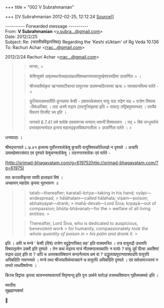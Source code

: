 +++
title = "002 V Subrahmanian"

+++
[[V Subrahmanian	2012-02-25, 12:12:24 [Source](https://groups.google.com/g/bvparishat/c/XgnIvVXr-lM)]]



  
  

---------- Forwarded message ----------  
From: **V Subrahmanian** \<[v.subra...@gmail.com]()\>  
Date: 2012/2/25  
Subject: Re: {भारतीयविद्वत्परिषत्} Regarding the 'Keshi sUktam' of Rg Veda 10.136  
To: Rachuri Achar \<[rrac...@gmail.com]()\>  
  
  
  
  

2012/2/24 Rachuri Achar \<[rrac...@gmail.com]()\>

  

> 
> > मान्याः, >
> 
> > 
> >   
> > 
> > केशिसूक्ते अमृतमथनोत्थहालाहलविषभक्षणरूपवायुमहेश्वरमहिमा उपवर्णितः > ।  
> > 
> > श्रीजयतीर्थकृत ऋग्भाष्यटीकायां वायुरस्मा उपामन्थदित्यस्या ऋचः > व्याख्यानमित्थं वर्तते - >
> 
> >   
> > 
> > 
> > कुत्सितान्नमयतीति कुनन्नामा केशी - प्रशस्तकेशवान् वायुः यदा रुद्रेण सह > पात्रेण विषस्य -विषंअपिबत् । तदा अस्मै रुद्राय (तदनुजिघृक्षया इति > यावत्) तद्विषमुपामन्थत् । तस्यैव विवरणं पिनष्टि स्म इति ।
> > 
> > 
> >   
> > 
> > 
> > भागवते 8.7.41 तमे श्लोके  एवमामन्त्र्य भगवान् भवानीं विश्वभावनः । तद् > विषं जग्धुमारेभे प्रभावज्ञान्वमोदत इत्यत्र महारुद्रकृतविषपानलीला > उपवर्णिता वर्तते । >
> 
> > 

  
धन्यवादाः ।  
  
श्रीमद्भागवते ८.७.४१ इत्यस्य पूर्वोत्तरश्लोकेषु कुत्रापि वायुविषयकोल्लिखो न दृश्यते । अत्रापि उमामहेश्वरसंवाद एव दृश्यते केषुचनश्लोकेषु । तदनन्तरश्लोकः एवं वर्तते -  
  
[http://srimad-bhagavatam.com/g=61975](http://srimad-bhagavatam.com/?g=61975)  
  

> 
> > 
> >   
> > 
> > 

ततः करतलीकृत्वा व्यापि हालाहलं विषं ।  
अभक्षयन् महादेवः कृपया भूतभावनः ॥  

> 
> > 
> > 
> > tataḥ—thereafter; karatalī-kṛtya—taking in his hand; vyāpi—widespread; > hālāhalam—called hālahala; viṣam—poison; abhakṣayat—drank; > mahā-devaḥ—Lord Śiva; kṛpayā—out of compassion; bhūta-bhāvanaḥ—for the > welfare of all living entities. >
> 
> > Thereafter, Lord Śiva, who is dedicated to auspicious, benevolent work > for humanity, compassionately *took the whole quantity of poison in > his palm and drank it.* >
> 
> > 

  
इति । अपि च मन्त्रे ’ केशी (विषं) पात्रेण यद्रुद्रेणापिबत् सह’ इति वाक्यमस्ति । तत्र वायुरुद्रौ उभावपि विषपातृत्वेन उक्तौ इति दृश्यते ।
तेन कथं रुद्रस्य मात्रं नीलक्ण्ठत्वख्यातिः न वायोः ? वायुः पूर्वं पीत्वा अवशिष्टं रुद्राय ददत् इति वा ? अपि च अस्तबलविषपानं कण्ठनैल्याय क्षमं वा ? उद्धृतपद्मपुराणवाक्यादपि वायुरपि अपिबदिति नावगम्यते । मन्त्रे तथा श्रीजयतीर्थव्याख्याने च वायुरपि अपिबदिति दृश्यते । एवं सर्वसामञ्जस्यं न लभते लब्धविषयेभ्यः ।  
  
किञ्च विद्वांसः कृपया सायनभाष्यतात्पर्यं विवृण्वन्तु इति पुनः प्रार्थये यतोऽहं तत्रस्थविषयान् गृहीत्मसमर्थः इति ।  
  
भवदीयः  
सुब्रह्मण्यशर्मा   



